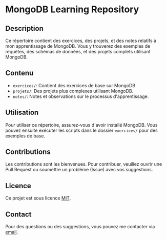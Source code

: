 # MongoDB Learning Repository

## Description
Ce répertoire contient des exercices, des projets, et des notes relatifs à mon apprentissage de MongoDB. Vous y trouverez des exemples de requêtes, des schémas de données, et des projets complets utilisant MongoDB.

## Contenu
- `exercices/`: Contient des exercices de base sur MongoDB.
- `projets/`: Des projets plus complexes utilisant MongoDB.
- `notes/`: Notes et observations sur le processus d'apprentissage.

## Utilisation
Pour utiliser ce répertoire, assurez-vous d'avoir installé MongoDB. Vous pouvez ensuite exécuter les scripts dans le dossier `exercices/` pour des exemples de base.

## Contributions
Les contributions sont les bienvenues. Pour contribuer, veuillez ouvrir une Pull Request ou soumettre un problème (Issue) avec vos suggestions.

## Licence
Ce projet est sous licence [MIT](LICENSE).

## Contact
Pour des questions ou des suggestions, vous pouvez me contacter via [email](mailto:email@example.com).
